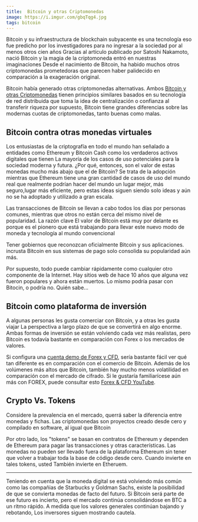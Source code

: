 ```yaml
---
title:  Bitcoin y otras Criptomonedas
image: https://i.imgur.com/gbqTqg4.jpg
tags: bitcoin
---
```


Bitcoin y su infraestructura de blockchain subyacente es una tecnología eso fue predicho por los investigadores para no ingresar a la sociedad por al menos otros cien años Gracias al artículo publicado por Satoshi
Nakamoto, nació Bitcoin y la magia de la criptomoneda entró en nuestras imaginaciones Desde el nacimiento de Bitcoin, ha habido muchos otros criptomonedas prometedoras que parecen haber palidecido en comparación a la exageración original.

Bitcoin había generado otras criptomonedas alternativas. Ambos [Bitcoin y otras Criptomonedas](https://www.xtb.com/lat/formacion-de-trading/bitcoin-y-otras-criptodivisas)
tienen principios similares basados en su tecnología de red distribuida que toma la idea de centralización o confianza al transferir riqueza por supuesto, Bitcoin tiene grandes diferencias sobre las modernas cuotas de criptomonedas, tanto buenas como malas.

<h2> Bitcoin contra otras monedas virtuales </h2>

Los entusiastas de la criptografía en todo el mundo han señalado a entidades como Ethereum y Bitcoin Cash como los verdaderos activos digitales que tienen 
La mayoría de los casos de uso potenciales para la sociedad moderna y futura. ¿Por qué, entonces, son el valor de estas monedas mucho más abajo que el de Bitcoin? Se trata de la adopción mientras que Ethereum tiene una gran cantidad de
casos de uso del mundo real que realmente podrían hacer del mundo un lugar mejor, más seguro,lugar más eficiente, pero estas ideas siguen siendo solo ideas y
aún no se ha adoptado y utilizado a gran escala.

Las transacciones de Bitcoin se llevan a cabo todos los días por personas comunes, mientras que otros no están cerca del mismo nivel de popularidad. La razón clave El valor de Bitcoin está muy por delante es porque es el pionero que está trabajando para llevar este nuevo modo de moneda y tecnología al mundo convencional

Tener gobiernos que reconozcan oficialmente Bitcoin y sus aplicaciones. incrusta Bitcoin en sus sistemas de pago solo consolida su popularidad aún más.

Por supuesto, todo puede cambiar rápidamente como cualquier otro componente de la Internet. Hay sitios web de hace 10 años que alguna vez fueron populares y ahora están muertos. Lo mismo podría pasar con Bitocin, o
podría no. Quién sabe...


<h2> Bitcoin como plataforma de inversión </h2>

A algunas personas les gusta comerciar con Bitcoin, y a otras les gusta viajar La perspectiva a largo plazo de que se convertirá en algo enorme. Ambas formas de inversión se están volviendo cada vez más realistas, pero Bitcoin es todavía bastante en comparación con Forex o los mercados de valores.

Si configura una [cuenta demo de Forex y CFD](https://www.xtb.com/lat/cuenta-demo-trading), sería bastante fácil ver qué tan diferente es en comparación con el comercio de Bitcoin.
Además de los volúmenes más altos que Bitcoin, también hay mucho menos volatilidad en comparación con el mercado de cifrado. Si le gustaría familiarícese aún más con FOREX, puede consultar esto [Forex &
CFD YouTube](https://www.youtube.com/channel/UC-mfgGnt3tXtkDnFpl02f2Q).

<h2> Crypto Vs. Tokens </h2>
Considere la prevalencia en el mercado, querrá saber la diferencia entre monedas y fichas. Las criptomonedas son proyectos creado desde cero y compilado en software, al igual que Bitcoin

Por otro lado, los "tokens" se basan en contratos de Ethereum y dependen de Ethereum para pagar las transacciones y otras características. Las monedas no pueden ser llevado fuera de la plataforma Ethereum sin tener que volver a trabajar toda la base de código desde cero. Cuando invierte en tales tokens, usted También invierte en Etheruem.


---

Teniendo en cuenta que la moneda digital se está volviendo más común como las compañias de  Starbucks y Goldman Sachs, existe la posibilidad de que se convierta
monedas de facto del futuro. Si Bitcoin será parte de ese futuro es incierto, pero el mercado continúa consolidándose en
BTC a un ritmo rápido. A medida que los valores generales continúan bajando y rebotando, Los inversores siguen mostrando cautela.
